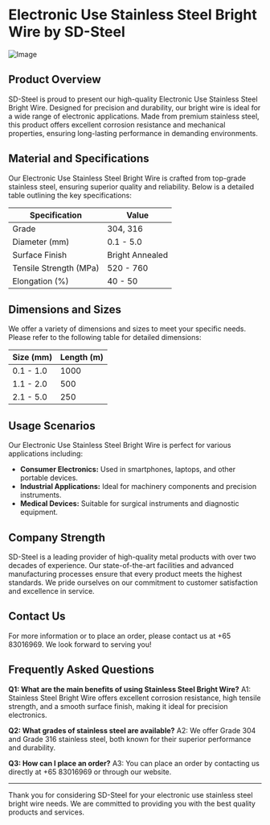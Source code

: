 # Electronic Use Stainless Steel Bright Wire by SD-Steel

![Image](https://github.com/user-attachments/assets/2567258e-e124-4816-932d-1809bd27ef0b)

## Product Overview

SD-Steel is proud to present our high-quality Electronic Use Stainless Steel Bright Wire. Designed for precision and durability, our bright wire is ideal for a wide range of electronic applications. Made from premium stainless steel, this product offers excellent corrosion resistance and mechanical properties, ensuring long-lasting performance in demanding environments.

## Material and Specifications

Our Electronic Use Stainless Steel Bright Wire is crafted from top-grade stainless steel, ensuring superior quality and reliability. Below is a detailed table outlining the key specifications:

| Specification | Value |
|---------------|-------|
| Grade         | 304, 316 |
| Diameter (mm) | 0.1 - 5.0 |
| Surface Finish | Bright Annealed |
| Tensile Strength (MPa) | 520 - 760 |
| Elongation (%) | 40 - 50 |

## Dimensions and Sizes

We offer a variety of dimensions and sizes to meet your specific needs. Please refer to the following table for detailed dimensions:

| Size (mm) | Length (m) |
|-----------|------------|
| 0.1 - 1.0 | 1000       |
| 1.1 - 2.0 | 500        |
| 2.1 - 5.0 | 250        |

## Usage Scenarios

Our Electronic Use Stainless Steel Bright Wire is perfect for various applications including:
- **Consumer Electronics:** Used in smartphones, laptops, and other portable devices.
- **Industrial Applications:** Ideal for machinery components and precision instruments.
- **Medical Devices:** Suitable for surgical instruments and diagnostic equipment.

## Company Strength

SD-Steel is a leading provider of high-quality metal products with over two decades of experience. Our state-of-the-art facilities and advanced manufacturing processes ensure that every product meets the highest standards. We pride ourselves on our commitment to customer satisfaction and excellence in service.

## Contact Us

For more information or to place an order, please contact us at +65 83016969. We look forward to serving you!

## Frequently Asked Questions

**Q1: What are the main benefits of using Stainless Steel Bright Wire?**
A1: Stainless Steel Bright Wire offers excellent corrosion resistance, high tensile strength, and a smooth surface finish, making it ideal for precision electronics.

**Q2: What grades of stainless steel are available?**
A2: We offer Grade 304 and Grade 316 stainless steel, both known for their superior performance and durability.

**Q3: How can I place an order?**
A3: You can place an order by contacting us directly at +65 83016969 or through our website.

---

Thank you for considering SD-Steel for your electronic use stainless steel bright wire needs. We are committed to providing you with the best quality products and services.